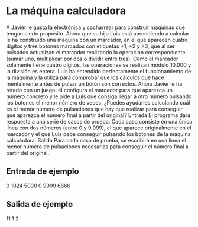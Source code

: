 # La máquina calculadora
A Javier le gusta la electrónica y cacharrear para construir máquinas
que tengan cierto propósito. Ahora que su hijo Luis está aprendiendo a calcular le ha construido una máquina con un marcador, en el
que aparecen cuatro dígitos y tres botones marcados con etiquetas
+1, *2 y ÷3, que al ser pulsados actualizan el marcador realizando
la operación correspondiente (sumar uno, multiplicar por dos o dividir entre tres). Como el marcador solamente tiene cuatro dígitos, las
operaciones se realizan módulo 10.000 y la división es entera.
Luis ha entendido perfectamente el funcionamiento de la máquina y la utiliza para comprobar
que los cálculos que hace mentalmente antes de pulsar un botón son correctos. Ahora Javier le
ha retado con un juego: él configura el marcador para que aparezca un número concreto y le pide
a Luis que consiga llegar a otro número pulsando los botones el menor número de veces.
¿Puedes ayudarles calculando cuál es el menor número de pulsaciones que hay que realizar para
conseguir que aparezca el número final a partir del original?
Entrada
El programa dará respuesta a una serie de casos de prueba. Cada caso consiste en una única
línea con dos números (entre 0 y 9.999), el que aparece originalmente en el marcador y el que
Luis debe conseguir pulsando los botones de la máquina calculadora.
Salida
Para cada caso de prueba, se escribirá en una línea el menor número de pulsaciones necesarias
para conseguir el número final a partir del original.

## Entrada de ejemplo
0 1024
5000 0
9999 6666
## Salida de ejemplo
11
1
2